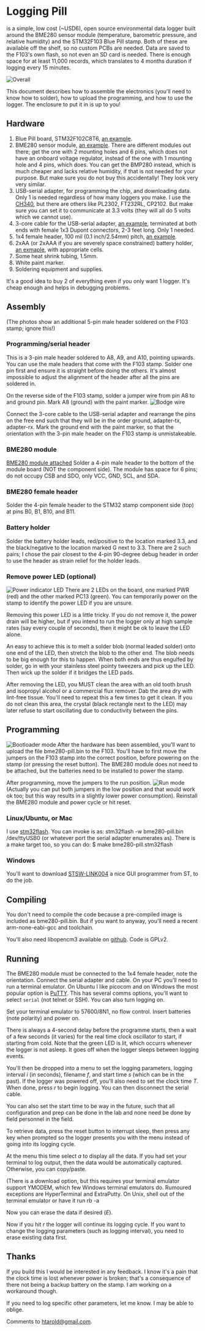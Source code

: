 # Logging Pill
is a simple, low cost (~USD6), open source environmental data logger built
around the BME280 sensor module (temperature, barometric pressure,
and relative humidity) and the STM32F103 Blue Pill stamp.  Both of
these are available off the shelf, so no custom PCBs are needed.
Data are saved to the F103's own flash, so not even an SD card
is needed.  There is enough space for at least 11,000 records,
which translates to 4 months duration if logging every 15 minutes.

![Overall](pics/0-overall.jps)

This document describes how to assemble the electronics (you'll
need to know how to solder), how to upload the programming, and
how to use the logger.  The enclosure to put it in is up to you!

## Hardware
1. Blue Pill board, STM32F102C8T6, [an example](https://www.aliexpress.com/item/32326304541.html).
2. BME280 sensor module,
[an example](https://www.aliexpress.com/item/4001098967210.html).  There
are different modules out there; get the one with 2 mounting holes
and 6 pins, which does not have an onboard voltage regulator,
instead of the one with 1 mounting hole and 4 pins, which does. You
can get the BMP280 instead, which is much cheaper and lacks relative
humidity, if that is not needed for your purpose.  But make sure
you do not buy this accidentally!  They look very very similar.
3. USB-serial adapter, for programming the chip, and downloading
data.  Only 1 is needed regardless of how many loggers you make.
I use the [CH340](https://www.aliexpress.com/item/1005001552181234.html),
but there are others like PL2302, FT232RL,
CP2102.  But make sure you can set it to communicate at 3.3
volts (they will all do 5 volts which we cannot use).
4. 3-core cable for the USB-serial adapter,
[an example](https://www.aliexpress.com/item/32633633708.html),
terminated at both ends with female 1x3 Dupont connectors,
2-3 feet long.  Only 1 needed.
5. 1x4 female header, 100 mil (0.1 inch/2.54mm) pitch,
[an example](https://www.aliexpress.com/item/32821638049.html).
6. 2xAA (or 2xAAA if you are severely space constrained) battery
holder,
[an exmaple](https://www.aliexpress.com/item/32818907820.html), with
appropriate cells.
7. Some heat shrink tubing, 1.5mm.
8. White paint marker.
9. Soldering equipment and supplies.

It's a good idea to buy 2 of everything even if you only want 1
logger.  It's cheap enough and helps in debugging problems.

## Assembly
(The photos show an additional 5-pin male header soldered on the F103
stamp; ignore this!)

### Programming/serial header

This is a 3-pin male header soldered to A8,
A9, and A10, pointing upwards.  You can use the male headers that
come with the F103 stamp.  Solder one pin first and ensure it is
straight before doing the others.  It's almost impossible to adjust
the alignment of the header after all the pins are soldered in.

On the reverse side of the F103 stamp, solder a jumper wire from
pin A8 to and ground pin.  Mark A8 (ground) with the paint marker.
![Bodge wire](pics/4-jumper.jpg)

Connect the 3-core cable to the USB-serial adapter and rearrange
the pins on the free end such that they will be in the order
ground, adapter-tx, adapter-rx.  Mark the ground end with the
paint marker, so that the orientation with the 3-pin male header
on the F103 stamp is unmistakeable.

### BME280 module
[BME280 module attached](pics/1-ready)
Solder a 4-pin male header to the bottom of the module board
(NOT the component side).
The module has space for 6 pins; do not occupy CSB and SDO, only VCC, GND,
SCL, and SDA.

### BME280 female header
Solder the 4-pin female header to the STM32 stamp component side
(top) at pins B0, B1, B10, and B11.

### Battery holder
Solder the battery holder leads, red/positive to the location
marked 3.3, and the black/negative to the location marked G next
to 3.3.  There are 2 such pairs; I chose the pair closest to the
4-pin 90-degree debug header in order to use the header as
strain relief for the holder leads.

### Remove power LED (optional)
![Power indicator LED](pics/6-led.jpg)
There are 2 LEDs on the board, one marked PWR (red) and the
other marked PC13 (green).  You can temporarily power on the
stamp to identify the power LED if you are unsure.

Removing this power LED is a little tricky.  If you do not remove it,
the power drain will be higher, but if you intend to run the
logger only at high sample rates (say every couple of seconds),
then it might be ok to leave the LED alone.

An easy to achieve this is to melt a solder blob (normal leaded solder)
onto one end of the LED, then stretch the blob to the other end.
The blob needs to be big enough for this to happen.  When both ends
are thus engulfed by solder, go in with your stainless steel pointy
tweezers and pick up the LED.  Then wick up the solder if it
bridges the LED pads.

After removing the LED, you MUST clean the area with an old tooth
brush and isopropyl alcohol or a commercial flux remover.
Dab the area dry with lint-free tissue.  You'll need to repeat this
a few times to get it clean.  If you do not clean this area, the
crystal (black rectangle next to the LED) may later refuse to
start oscillating due to conductivity between the pins.

## Programming
![Bootloader mode](pics/5-boot-mode.jpg)
After the hardware has been assembled, you'll want to upload the file
    bme280-pill.bin
to the F103.
You'll have to first move the jumpers on the F103 stamp into the
correct position, before powering on the stamp 
(or pressing the reset button).  The BME280
module does not need to be attached, but the batteries need to
be installed to power the stamp.

After programming, move the jumpers to the run position.
![Run mode](pics/3-run-mode.jpg)
(Actually you can put both jumpers in the low position and that
would work ok too; but this way results in a slightly lower
power consumption).
Reinstall the BME280 module and power cycle or hit reset.

### Linux/Ubuntu, or Mac
I use [stm32flash](https://github.com/stm32duino/stm32flash).
You can invoke is as:
    stm32flash -w bme280-pill.bin /dev/ttyUSB0
(or whatever port the serial adapter enumerates as).
There is a
    make
target too, so you can do:
    $ make bme280-pill.stm32flash

### Windows
You'll want to download
[STSW-LINK004](https://www.st.com/en/development-tools/stm32cubeprog.html)
a nice GUI programmer from ST, to do the job.

## Compiling
You don't need to compile the code because a pre-compiled image
is included as
    bme280-pill.bin.
But if you want to anyway, you'll need a recent
    arm-none-eabi-gcc
and toolchain.

You'll also need
    libopencm3
available on [github](https://github.com/libopencm3/libopencm3).
Code is GPLv2.

## Running
The BME280 module must be connected to the 1x4 female header,
note the orientation.
Connect the serial adapter and cable.  On your PC you'll need to
run a terminal emulator.  On Ubuntu I like
    picocom
and on Windows the most popular option is
[PuTTY](https://www.chiark.greenend.org.uk/~sgtatham/putty/latest.html).
This has several comms options, you'll want to select `serial`
(not telnet or SSH).  You can also turn logging on.

Set your terminal emulator to 57600/8N1, no flow control.
Insert batteries (note polarity) and power on.

There is always a 4-second delay before the programme starts, then
a wait of a few seconds (it varies) for the real time clock
oscillator to start, if starting from cold.  Note that the green
LED is lit, which occurrs whenever the logger is not asleep.  It
goes off when the logger sleeps between logging events.

You'll then be dropped into a menu to set the logging parameters,
logging interval *i* (in seconds), filename *f*, and start time
*s* (which can be in the past).  If the logger was powered off,
you'll also need to set the clock time *T*.  When done, press *r*
to begin logging.  You can then disconnect the serial cable.

You can also set the start time to be way in the future, such that
all configuration and prep can be done in the lab and none need be
done by field personnel in the field.

To retrieve data, press the reset button to interrupt sleep, then
press any key when prompted so the logger presents you with the
menu instead of going into its logging cycle.

At the menu this time select *a* to display all the data.  If you had
set your terminal to log output, then the data would be automatically
captured.  Otherwise, you can copy/paste.

(There is a *d*ownload option, but this requires your terminal
emulator support YMODEM, which few Windows terminal emulators do.
Rumoured exceptions are HyperTerminal and ExtraPutty.  On Unix,
shell out of the terminal emulator or have it run
    rb -a

Now you can erase the data if desired (*E*).

Now if you hit *r* the logger will continue its logging cycle.  If
you want to change the logging parameters (such as logging
interval), you need to erase existing data first.

## Thanks
If you build this I would be interested in any feedback.  I know
it's a pain that the clock time is lost whenever power is
broken; that's a consequence of there not being a backup battery on
the stamp.  I am working on a workaround though.

If you need to log specific other parameters, let me know.  I
may be able to oblige.

Comments to htarold@gmail.com.
